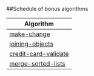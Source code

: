 ##Schedule of bonus algorithms

| Algorithm                      |
| ------------------------------ |
| [make-change](make-change.md)  |
| [joining-objects](joining-objects.md) |
| [credit-card-validate](credit-card-validate.md)|
| [merge-sorted-lists](merge-sorted-lists.md) |
